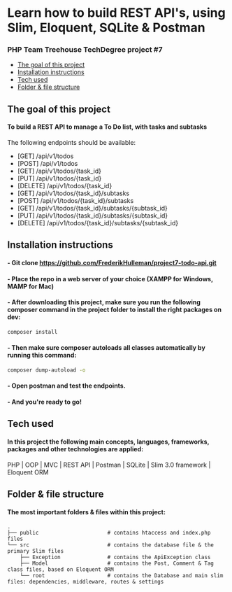 # Learn how to build REST API's, using Slim, Eloquent, SQLite & Postman 
### PHP Team Treehouse TechDegree project #7

- [The goal of this project](#the-goal-of-this-project)
- [Installation instructions](#installation-instructions)
- [Tech used](#tech-used)
- [Folder & file structure](#folder--file-structure)

## The goal of this project
#### To build a REST API to manage a To Do list, with tasks and subtasks 

The following endpoints should be available: 
* [GET] /api/v1/todos
* [POST] /api/v1/todos
* [GET] /api/v1/todos/{task_id}
* [PUT] /api/v1/todos/{task_id}
* [DELETE] /api/v1/todos/{task_id}
* [GET] /api/v1/todos/{task_id}/subtasks
* [POST] /api/v1/todos/{task_id}/subtasks
* [GET] /api/v1/todos/{task_id}/subtasks/{subtask_id}
* [PUT] /api/v1/todos/{task_id}/subtasks/{subtask_id}
* [DELETE] /api/v1/todos/{task_id}/subtasks/{subtask_id}

## Installation instructions
#### - Git clone https://github.com/FrederikHulleman/project7-todo-api.git 

#### - Place the repo in a web server of your choice (XAMPP for Windows, MAMP for Mac)

#### - After downloading this project, make sure you run the following composer command in the project folder to install the right packages on dev:
```bash
composer install
```

#### - Then make sure composer autoloads all classes automatically by running this command:

```bash
composer dump-autoload -o
```

#### - Open postman and test the endpoints.

#### - And you're ready to go!  

## Tech used
#### In this project the following main concepts, languages, frameworks, packages and other technologies are applied:
PHP | OOP | MVC | REST API | Postman | SQLite | Slim 3.0 framework | Eloquent ORM

## Folder & file structure
#### The most important folders & files within this project:

    .             
    ├── public                      # contains htaccess and index.php files  
    └── src                         # contains the database file & the primary Slim files  
        ├── Exception               # contains the ApiException class 
        ├── Model                   # contains the Post, Comment & Tag class files, based on Eloquent ORM  
        └── root                    # contains the Database and main slim files: dependencies, middleware, routes & settings
 